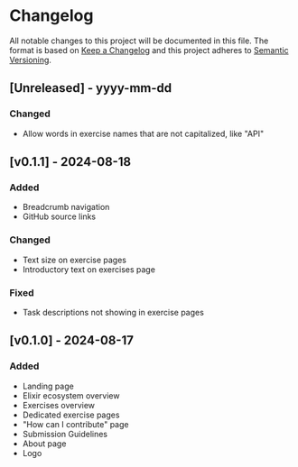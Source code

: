 # Changelog
All notable changes to this project will be documented in this file. The format is based on [Keep a Changelog](http://keepachangelog.com/)
and this project adheres to [Semantic Versioning](http://semver.org/).
 
## [Unreleased] - yyyy-mm-dd

### Changed
- Allow words in exercise names that are not capitalized, like "API"

## [v0.1.1] - 2024-08-18
  
### Added
- Breadcrumb navigation
- GitHub source links

### Changed
- Text size on exercise pages
- Introductory text on exercises page

### Fixed
- Task descriptions not showing in exercise pages
 
## [v0.1.0] - 2024-08-17
 
### Added
- Landing page
- Elixir ecosystem overview
- Exercises overview
- Dedicated exercise pages
- "How can I contribute" page
- Submission Guidelines
- About page
- Logo
